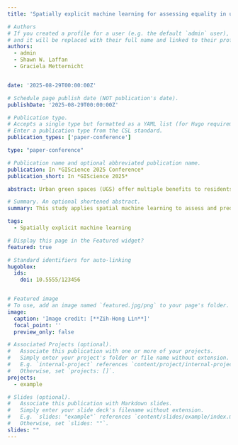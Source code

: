 ```yaml
---
title: 'Spatially explicit machine learning for assessing equality in urban green space accessibility'

# Authors
# If you created a profile for a user (e.g. the default `admin` user), write the username (folder name) here
# and it will be replaced with their full name and linked to their profile.
authors:
  - admin
  - Shawn W. Laffan 
  - Graciela Metternicht


date: '2025-08-29T00:00:00Z'

# Schedule page publish date (NOT publication's date).
publishDate: '2025-08-29T00:00:00Z'

# Publication type.
# Accepts a single type but formatted as a YAML list (for Hugo requirements).
# Enter a publication type from the CSL standard.
publication_types: ['paper-conference']

type: "paper-conference"

# Publication name and optional abbreviated publication name.
publication: In *GIScience 2025 Conference*
publication_short: In *GIScience 2025*

abstract: Urban green spaces (UGS) offer multiple benefits to residents, including improved air quality, heat mitigation, and enhanced opportunities for exercise. For urban planners, aside from providing sufficient UGS, ensuring equitable access to these spaces is crucial for promoting environmental justice in cities. This study uses spatially explicit machine learning methods to help planners understand how socio-economic development affects equitable access to UGS and to predict the levels of equality. We investigate the potential driving factors behind UGS equality within the Taipei metropolis from 2019 to 2023. The Gini coefficient is utilised to assess equality levels of UGS access at the village level ("Li" in the local language, representing the smallest administrative unit). Spatial lagged variables are integrated into tree-based boosting models to reflect various spatial econometric specifications, allowing comparison of their performance with traditional spatial and non-spatial regression models. SHapley Additive exPlanations (SHAP) are applied to identify feature importance and explore non-linear relationships between socio-economic indicators and the calculated Gini coefficients. Results indicate that machine learning algorithms outperform traditional spatial statistical models. Furthermore, incorporating spatial lagged variables into machine learning models enhances their predictive accuracy compared to models lacking spatial consideration. The findings inform urban planners about spatial disparities in green space distribution, highlighting the need for location-specific interventions. This research supports inclusive urban green space development in Taipei, aligning with the Sustainable Development Goals, particularly target 11.7, which emphasises providing universal access to safe, inclusive, and accessible green spaces.

# Summary. An optional shortened abstract.
summary: This study applies spatial machine learning to assess and predict inequality in urban green space access across Taipei (2019–2023). Incorporating spatial lag variables improves model accuracy and reveals key socio-economic drivers, supporting equitable and sustainable urban planning aligned with SDG 11.7.

tags:
  - Spatially explicit machine learning

# Display this page in the Featured widget?
featured: true

# Standard identifiers for auto-linking
hugoblox:
  ids:
    doi: 10.5555/123456


# Featured image
# To use, add an image named `featured.jpg/png` to your page's folder.
image:
  caption: 'Image credit: [**Zih-Hong Lin**]'
  focal_point: ''
  preview_only: false

# Associated Projects (optional).
#   Associate this publication with one or more of your projects.
#   Simply enter your project's folder or file name without extension.
#   E.g. `internal-project` references `content/project/internal-project/index.md`.
#   Otherwise, set `projects: []`.
projects:
  - example

# Slides (optional).
#   Associate this publication with Markdown slides.
#   Simply enter your slide deck's filename without extension.
#   E.g. `slides: "example"` references `content/slides/example/index.md`.
#   Otherwise, set `slides: ""`.
slides: ""
---
```


